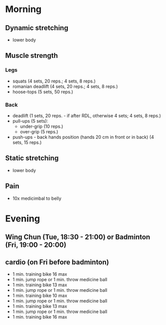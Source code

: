 # Morning
## Dynamic stretching
* lower body

## Muscle strength
### Legs
* squats (4 sets, 20 reps.; 4 sets, 8 reps.)
* romanian deadlift (4 sets, 20 reps.; 4 sets, 8 reps.)
* hoose-tops (5 sets, 50 reps.)

### Back
* deadlift (1 sets, 20 reps. - if after RDL, otherwise 4 sets; 4 sets, 8 reps.)
* pull-ups (5 sets):
  - under-grip (10 reps.)
  - over-grip  (5 reps.)
* push-ups - back hands position (hands 20 cm in front or in back) (4 sets, 15 reps.)
  
## Static stretching
* lower body

## Pain
- 10x medicimbal to belly

# Evening
## Wing Chun (Tue, 18:30 - 21:00) or Badminton (Fri, 19:00 - 20:00)

## cardio (on Fri before badminton)
* 1 min. training bike 16 max
* 1 min. jump rope or 1 min. throw medicine ball
* 1 min. training bike 13 max
* 1 min. jump rope or 1 min. throw medicine ball
* 1 min. training bike 10 max
* 1 min. jump rope or 1 min. throw medicine ball
* 1 min. training bike 13 max
* 1 min. jump rope or 1 min. throw medicine ball
* 1 min. training bike 16 max
